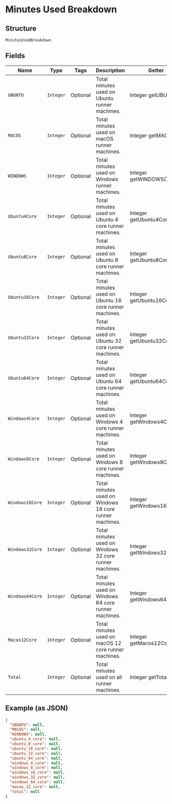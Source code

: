 
# Minutes Used Breakdown

## Structure

`MinutesUsedBreakdown`

## Fields

| Name | Type | Tags | Description | Getter | Setter |
|  --- | --- | --- | --- | --- | --- |
| `UBUNTU` | `Integer` | Optional | Total minutes used on Ubuntu runner machines. | Integer getUBUNTU() | setUBUNTU(Integer uBUNTU) |
| `MACOS` | `Integer` | Optional | Total minutes used on macOS runner machines. | Integer getMACOS() | setMACOS(Integer mACOS) |
| `WINDOWS` | `Integer` | Optional | Total minutes used on Windows runner machines. | Integer getWINDOWS() | setWINDOWS(Integer wINDOWS) |
| `Ubuntu4Core` | `Integer` | Optional | Total minutes used on Ubuntu 4 core runner machines. | Integer getUbuntu4Core() | setUbuntu4Core(Integer ubuntu4Core) |
| `Ubuntu8Core` | `Integer` | Optional | Total minutes used on Ubuntu 8 core runner machines. | Integer getUbuntu8Core() | setUbuntu8Core(Integer ubuntu8Core) |
| `Ubuntu16Core` | `Integer` | Optional | Total minutes used on Ubuntu 16 core runner machines. | Integer getUbuntu16Core() | setUbuntu16Core(Integer ubuntu16Core) |
| `Ubuntu32Core` | `Integer` | Optional | Total minutes used on Ubuntu 32 core runner machines. | Integer getUbuntu32Core() | setUbuntu32Core(Integer ubuntu32Core) |
| `Ubuntu64Core` | `Integer` | Optional | Total minutes used on Ubuntu 64 core runner machines. | Integer getUbuntu64Core() | setUbuntu64Core(Integer ubuntu64Core) |
| `Windows4Core` | `Integer` | Optional | Total minutes used on Windows 4 core runner machines. | Integer getWindows4Core() | setWindows4Core(Integer windows4Core) |
| `Windows8Core` | `Integer` | Optional | Total minutes used on Windows 8 core runner machines. | Integer getWindows8Core() | setWindows8Core(Integer windows8Core) |
| `Windows16Core` | `Integer` | Optional | Total minutes used on Windows 16 core runner machines. | Integer getWindows16Core() | setWindows16Core(Integer windows16Core) |
| `Windows32Core` | `Integer` | Optional | Total minutes used on Windows 32 core runner machines. | Integer getWindows32Core() | setWindows32Core(Integer windows32Core) |
| `Windows64Core` | `Integer` | Optional | Total minutes used on Windows 64 core runner machines. | Integer getWindows64Core() | setWindows64Core(Integer windows64Core) |
| `Macos12Core` | `Integer` | Optional | Total minutes used on macOS 12 core runner machines. | Integer getMacos12Core() | setMacos12Core(Integer macos12Core) |
| `Total` | `Integer` | Optional | Total minutes used on all runner machines. | Integer getTotal() | setTotal(Integer total) |

## Example (as JSON)

```json
{
  "UBUNTU": null,
  "MACOS": null,
  "WINDOWS": null,
  "ubuntu_4_core": null,
  "ubuntu_8_core": null,
  "ubuntu_16_core": null,
  "ubuntu_32_core": null,
  "ubuntu_64_core": null,
  "windows_4_core": null,
  "windows_8_core": null,
  "windows_16_core": null,
  "windows_32_core": null,
  "windows_64_core": null,
  "macos_12_core": null,
  "total": null
}
```

